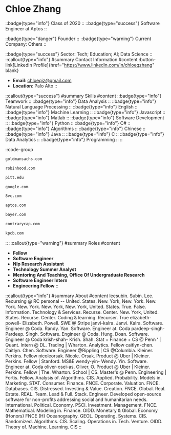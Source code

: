 # Chloe Zhang
::badge{type="info"}
Class of 2020
::
::badge{type="success"}
Software Engineer at Aptos
::

::badge{type="danger"}
Founder
::
::badge{type="warning"}
Current Company: Others
::

::badge{type="success"}
Sector: Tech; Education; AI; Data Science
::
::callout{type="info"}
#summary
Contact Information
#content
:button-link[LinkedIn Profile]{href="https://www.linkedin.com/in/chloeqzhang" blank}
- **Email**: chloeqjz@gmail.com
- **Location**: Palo Alto
::

::callout{type="success"}
#summary
Skills
#content
::badge{type="info"}
Teamwork
::
::badge{type="info"}
Data Analysis
::
::badge{type="info"}
Natural Language Processing
::
::badge{type="info"}
English
::
::badge{type="info"}
Machine Learning
::
::badge{type="info"}
Javascript
::
::badge{type="info"}
Matlab
::
::badge{type="info"}
Software Development
::
::badge{type="info"}
Python
::
::badge{type="info"}
C#
::
::badge{type="info"}
Algorithms
::
::badge{type="info"}
Chinese
::
::badge{type="info"}
Java
::
::badge{type="info"}
C
::
::badge{type="info"}
Data Analytics
::
::badge{type="info"}
Programming
::
::

::code-group
```bash [Goldman Sachs]
goldmansachs.com
```
```bash [Robinhood]
robinhood.com
```
```bash [University of Pittsburgh]
pitt.edu
```
```bash [Google]
google.com
```
```bash [8VC]
8vc.com
```
```bash [Aptos]
aptos.com
```
```bash [Bayer]
bayer.com
```
```bash [Contrary]
contrarycap.com
```
```bash [Kleiner Perkins Caufield & Byers]
kpcb.com
```
::
::callout{type="warning"}
#summary
Roles
#content
- **Fellow**
- **Software Engineer**
- **Nlp Research Assistant**
- **Technology Summer Analyst**
- **Mentoring And Teaching, Office Of Undergraduate Research**
- **Software Engineer Intern**
- **Engineering Fellow**
::

::callout{type="info"}
#summary
About
#content
leesubin. Subin. Lee. Recursing @ RC personal -- United. States. New. York, New. York. New. York. New. York. New. York, New. York, United. States. True. False. Information. Technology & Services. Recurse. Center. New. York, United. States. Recurse. Center. Coding & learning. Recurser. True elizabeth-powell- Elizabeth. Powell. SWE @ Stripe janvi-kalra. Janvi. Kalra. Software. Engineer @ Coda. Randy. Yan. Software. Engineer at. Coda pardeep-singh- Pardeep. Singh. Software. Engineer @ Coda. Hung. Doan. Software. Engineer @ Coda krish-shah- Krish. Shah. Stat + Finance + CS @ Penn ‘ | Quant. Intern @ DL. Trading | Wharton. Analytics. Fellow caitlyn-chen. Caitlyn. Chen. Software. Engineer @Rippling | CS @Columbia. Kleiner. Perkins. Fellow nicoleorsak. Nicole. Orsak. Product @ Uber | Kleiner. Perkins. Fellow | Stanford. MS&E wendy-yin- Wendy. Yin. Software. Engineer at. Coda oliver-osei-as. Oliver. O. Product @ Uber | Kleiner. Perkins. Fellow | The. Wharton. School | CS. Master's @ Penn. Engineering | Fortis. Fellow. Analysis of. Algorithms. CIS. Applied. Probability. Models in. Marketing. STAT. Consumer. Finance. FNCE. Corporate. Valuation. FNCE. Databases. CIS. Distressed. Investing & Value. Creation. FNCE. Global. Real. Estate. REAL. Team. Lead & Full. Stack. Engineer. Developed open-source software for non-profits addressing social and humanitarian needs. International. Political. Economy. PSCI. Investment. Management. FNCE. Mathematical. Modeling in. Finance. OIDD. Monetary & Global. Economy (Honors) FNCE (H) Oceanography. GEOL. Operating. Systems. CIS. Randomized. Algorithms. CIS. Scaling. Operations in. Tech. Venture. OIDD. Theory of. Machine. Learning. CIS
::
